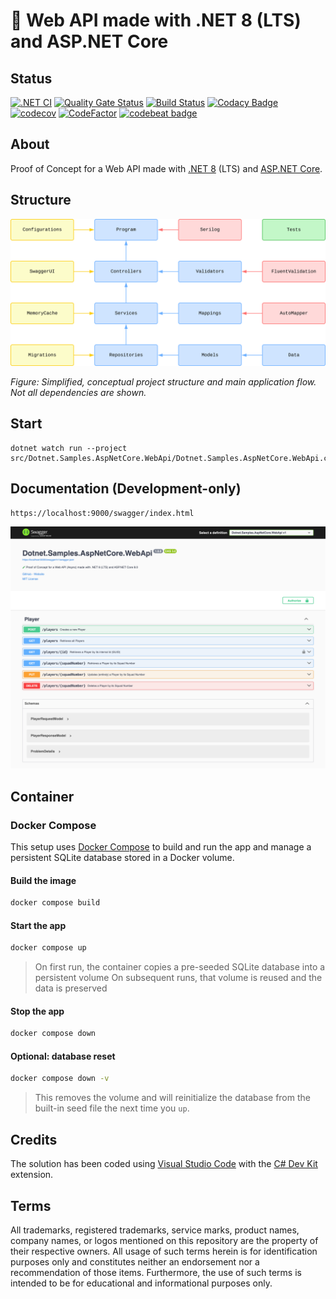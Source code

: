 # 🧪 Web API made with .NET 8 (LTS) and ASP.NET Core

## Status

[![.NET CI](https://github.com/nanotaboada/Dotnet.Samples.AspNetCore.WebApi/actions/workflows/dotnet.yml/badge.svg)](https://github.com/nanotaboada/Dotnet.Samples.AspNetCore.WebApi/actions/workflows/dotnet.yml)
[![Quality Gate Status](https://sonarcloud.io/api/project_badges/measure?project=nanotaboada_Dotnet.Samples.AspNetCore.WebApi&metric=alert_status)](https://sonarcloud.io/summary/new_code?id=nanotaboada_Dotnet.Samples.AspNetCore.WebApi)
[![Build Status](https://dev.azure.com/nanotaboada/Dotnet.Samples.AspNetCore.WebApi/_apis/build/status%2FDotnet.Samples.AspNetCore.WebApi?branchName=master)](https://dev.azure.com/nanotaboada/Dotnet.Samples.AspNetCore.WebApi/_build/latest?definitionId=14&branchName=master)
[![Codacy Badge](https://app.codacy.com/project/badge/Grade/ac7b7e22f1cd4d9d9233b36982b0d6a9)](https://app.codacy.com/gh/nanotaboada/Dotnet.Samples.AspNetCore.WebApi/dashboard?utm_source=gh&utm_medium=referral&utm_content=&utm_campaign=Badge_grade)
[![codecov](https://codecov.io/gh/nanotaboada/Dotnet.Samples.AspNetCore.WebApi/graph/badge.svg?token=hgJc1rStJ9)](https://codecov.io/gh/nanotaboada/Dotnet.Samples.AspNetCore.WebApi)
[![CodeFactor](https://www.codefactor.io/repository/github/nanotaboada/Dotnet.Samples.AspNetCore.WebApi/badge)](https://www.codefactor.io/repository/github/nanotaboada/Dotnet.Samples.AspNetCore.WebApi)
[![codebeat badge](https://codebeat.co/badges/6292db95-5021-4154-8438-be27d15c14c0)](https://codebeat.co/projects/github-com-nanotaboada-dotnet-samples-aspnetcore-webapi-master)

## About

Proof of Concept for a Web API made with [.NET 8](https://learn.microsoft.com/en-us/dotnet/core/whats-new/dotnet-8) (LTS) and [ASP.NET Core](https://learn.microsoft.com/en-us/aspnet/core/release-notes/aspnetcore-8.0?view=aspnetcore-8.0).

## Structure

![Structure](/assets/images/Structure.svg)

_Figure: Simplified, conceptual project structure and main application flow. Not all dependencies are shown._

## Start

```console
dotnet watch run --project src/Dotnet.Samples.AspNetCore.WebApi/Dotnet.Samples.AspNetCore.WebApi.csproj
```

## Documentation (Development-only)

```console
https://localhost:9000/swagger/index.html
```

![API Documentation](/assets/images/Swagger.png)

## Container

### Docker Compose

This setup uses [Docker Compose](https://docs.docker.com/compose/) to build and run the app and manage a persistent SQLite database stored in a Docker volume.

#### Build the image

```bash
docker compose build
```

#### Start the app

```bash
docker compose up
```

> On first run, the container copies a pre-seeded SQLite database into a persistent volume
> On subsequent runs, that volume is reused and the data is preserved

#### Stop the app

```bash
docker compose down
```

#### Optional: database reset

```bash
docker compose down -v
```

> This removes the volume and will reinitialize the database from the built-in seed file the next time you `up`.

## Credits

The solution has been coded using [Visual Studio Code](https://code.visualstudio.com/) with the [C# Dev Kit](https://marketplace.visualstudio.com/items?itemName=ms-dotnettools.csdevkit) extension.

## Terms

All trademarks, registered trademarks, service marks, product names, company names, or logos mentioned on this repository are the property of their respective owners. All usage of such terms herein is for identification purposes only and constitutes neither an endorsement nor a recommendation of those items. Furthermore, the use of such terms is intended to be for educational and informational purposes only.
